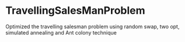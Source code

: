 # TravellingSalesManProblem
Optimized the travelling salesman problem using random swap, two opt, simulated annealing and Ant colony technique
